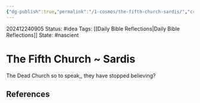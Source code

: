```yaml
---
{"dg-publish":true,"permalink":"/1-cosmos/the-fifth-church-sardis/","created":"2024-12-24T09:05:35.953-05:00","updated":"2024-12-24T09:06:33.722-05:00"}
---
```


202412240905
Status: #idea
Tags: [[Daily Bible Reflections\|Daily Bible Reflections]]
State: #nascient
# The Fifth Church ~ Sardis

The Dead Church so to speak,, they have stopped believing? 

## References
